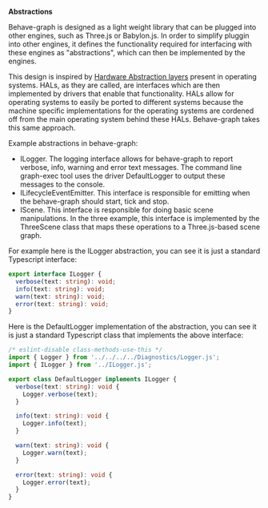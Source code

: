**Abstractions**

Behave-graph is designed as a light weight library that can be plugged into other engines, such as Three.js or Babylon.js.  In order to simplify pluggin into other engines, it defines the functionality required for interfacing with these engines as "abstractions", which can then be implemented by the engines.

This design is inspired by [Hardware Abstraction layers](https://en.wikipedia.org/wiki/Hardware_abstraction) present in operating systems.  HALs, as they are called, are interfaces which are then implemented by drivers that enable that functionality. HALs allow for operating systems to easily be ported to different systems because the machine specific implementations for the operating systems are cordened off from the main operating system behind these HALs.  Behave-graph takes this same approach.

Example abstractions in behave-graph:

* ILogger.  The logging interface allows for behave-graph to report verbose, info, warning and error text messages.  The command line graph-exec tool uses the driver DefaultLogger to output these messages to the console.
* ILifecycleEventEmitter.  This interface is responsible for emitting when the behave-graph should start, tick and stop.
* IScene.  This interface is responsible for doing basic scene manipulations.  In the three example, this interface is implemented by the ThreeScene class that maps these operations to a Three.js-based scene graph.

For example here is the ILogger abstraction, you can see it is just a standard Typescript interface:

``` typescript
export interface ILogger {
  verbose(text: string): void;
  info(text: string): void;
  warn(text: string): void;
  error(text: string): void;
}
```

Here is the DefaultLogger implementation of the abstraction, you can see it is just a standard Typescript class that implements the above interface:

```typescript
/* eslint-disable class-methods-use-this */
import { Logger } from '../../../../Diagnostics/Logger.js';
import { ILogger } from '../ILogger.js';

export class DefaultLogger implements ILogger {
  verbose(text: string): void {
    Logger.verbose(text);
  }

  info(text: string): void {
    Logger.info(text);
  }

  warn(text: string): void {
    Logger.warn(text);
  }

  error(text: string): void {
    Logger.error(text);
  }
}
```
